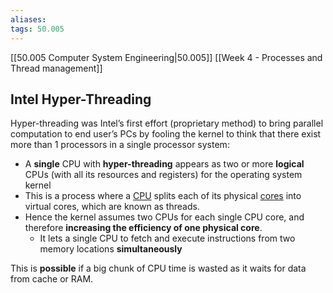 ```yaml
---
aliases:
tags: 50.005
---
```

[[50.005 Computer System Engineering|50.005]]
[[Week 4 - Processes and Thread management]]

## Intel Hyper-Threading
Hyper-threading was Intel’s first effort (proprietary method) to bring parallel computation to end user’s PCs by fooling the kernel to think that there exist more than 1 processors in a single processor system:

-   A **single** CPU with **hyper-threading** appears as two or more **logical** CPUs (with all its resources and registers) for the operating system kernel
-   This is a process where a [CPU](https://www.tomshardware.com/reviews/cpu-buying-guide,5643.html) splits each of its physical [cores](https://www.tomshardware.com/news/cpu-core-definition,37658.html) into virtual cores, which are known as threads.
-   Hence the kernel assumes two CPUs for each single CPU core, and therefore **increasing the efficiency of one physical core**.
    -   It lets a single CPU to fetch and execute instructions from two memory locations **simultaneously**

This is **possible** if a big chunk of CPU time is wasted as it waits for data from cache or RAM.
